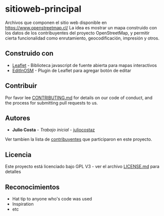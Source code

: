 # sitioweb-principal
Archivos que componen el sitio web disponible en https://www.openstreetmap.cl/ La idea es mostrar un mapa construido con los datos de los contribuyentes del proyecto OpenStreetMap, y permitir cierta funcionalidad como enrutamiento, geocodificación, impresión y otros.

## Construido con

* [Leaflet](http://www.leafletjs.com) - Biblioteca javascript de fuente abierta para mapas interactivos
* [EditInOSM](https://github.com/yohanboniface/Leaflet.EditInOSM) - Plugin de Leaflet para agregar botón de editar

## Contribuir

Por favor lee [CONTRIBUTING.md](https://gist.github.com/PurpleBooth/b24679402957c63ec426) for details on our code of conduct, and the process for submitting pull requests to us.

## Autores

* **Julio Costa** - *Trabajo inicial* - [juliocostaz](https://github.com/juliocostaz)

Ver tambien la lista de [contribuyentes](https://github.com/osmCL/sitioweb-principal/contributors) que participaron en este proyecto.

## Licencia

Este proyecto está licenciado bajo GPL V3 - ver el archivo [LICENSE.md](LICENSE.md) para detalles

## Reconocimientos

* Hat tip to anyone who's code was used
* Inspiration
* etc

